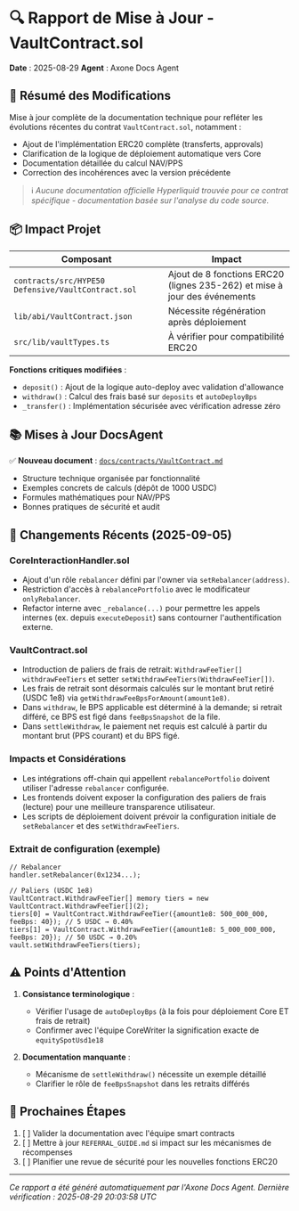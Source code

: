 # 🔍 Rapport de Mise à Jour - VaultContract.sol

**Date** : 2025-08-29
**Agent** : Axone Docs Agent

## 📌 Résumé des Modifications

Mise à jour complète de la documentation technique pour refléter les évolutions récentes du contrat `VaultContract.sol`, notamment :
- Ajout de l'implémentation ERC20 complète (transferts, approvals)
- Clarification de la logique de déploiement automatique vers Core
- Documentation détaillée du calcul NAV/PPS
- Correction des incohérences avec la version précédente

> ℹ️ *Aucune documentation officielle Hyperliquid trouvée pour ce contrat spécifique - documentation basée sur l'analyse du code source.*

## 📦 Impact Projet

| Composant | Impact |
|-----------|--------|
| `contracts/src/HYPE50 Defensive/VaultContract.sol` | Ajout de 8 fonctions ERC20 (lignes 235-262) et mise à jour des événements |
| `lib/abi/VaultContract.json` | Nécessite régénération après déploiement |
| `src/lib/vaultTypes.ts` | À vérifier pour compatibilité ERC20 |

**Fonctions critiques modifiées** :
- `deposit()` : Ajout de la logique auto-deploy avec validation d'allowance
- `withdraw()` : Calcul des frais basé sur `deposits` et `autoDeployBps`
- `_transfer()` : Implémentation sécurisée avec vérification adresse zéro

## 📚 Mises à Jour DocsAgent

✅ **Nouveau document** : [`docs/contracts/VaultContract.md`](/docs/contracts/VaultContract.md)
- Structure technique organisée par fonctionnalité
- Exemples concrets de calculs (dépôt de 1000 USDC)
- Formules mathématiques pour NAV/PPS
- Bonnes pratiques de sécurité et audit

## 🔄 Changements Récents (2025-09-05)

### CoreInteractionHandler.sol
- Ajout d'un rôle `rebalancer` défini par l'owner via `setRebalancer(address)`.
- Restriction d'accès à `rebalancePortfolio` avec le modificateur `onlyRebalancer`.
- Refactor interne avec `_rebalance(...)` pour permettre les appels internes (ex. depuis `executeDeposit`) sans contourner l'authentification externe.

### VaultContract.sol
- Introduction de paliers de frais de retrait: `WithdrawFeeTier[] withdrawFeeTiers` et setter `setWithdrawFeeTiers(WithdrawFeeTier[])`.
- Les frais de retrait sont désormais calculés sur le montant brut retiré (USDC 1e8) via `getWithdrawFeeBpsForAmount(amount1e8)`.
- Dans `withdraw`, le BPS applicable est déterminé à la demande; si retrait différé, ce BPS est figé dans `feeBpsSnapshot` de la file.
- Dans `settleWithdraw`, le paiement net requis est calculé à partir du montant brut (PPS courant) et du BPS figé.

### Impacts et Considérations
- Les intégrations off-chain qui appellent `rebalancePortfolio` doivent utiliser l'adresse `rebalancer` configurée.
- Les frontends doivent exposer la configuration des paliers de frais (lecture) pour une meilleure transparence utilisateur.
- Les scripts de déploiement doivent prévoir la configuration initiale de `setRebalancer` et des `setWithdrawFeeTiers`.

### Extrait de configuration (exemple)
```solidity
// Rebalancer
handler.setRebalancer(0x1234...);

// Paliers (USDC 1e8)
VaultContract.WithdrawFeeTier[] memory tiers = new VaultContract.WithdrawFeeTier[](2);
tiers[0] = VaultContract.WithdrawFeeTier({amount1e8: 500_000_000, feeBps: 40}); // 5 USDC → 0.40%
tiers[1] = VaultContract.WithdrawFeeTier({amount1e8: 5_000_000_000, feeBps: 20}); // 50 USDC → 0.20%
vault.setWithdrawFeeTiers(tiers);
```

## ⚠️ Points d'Attention

1. **Consistance terminologique** :
   - Vérifier l'usage de `autoDeployBps` (à la fois pour déploiement Core ET frais de retrait)
   - Confirmer avec l'équipe CoreWriter la signification exacte de `equitySpotUsd1e18`

2. **Documentation manquante** :
   - Mécanisme de `settleWithdraw()` nécessite un exemple détaillé
   - Clarifier le rôle de `feeBpsSnapshot` dans les retraits différés

## 📅 Prochaines Étapes

1. [ ] Valider la documentation avec l'équipe smart contracts
2. [ ] Mettre à jour `REFERRAL_GUIDE.md` si impact sur les mécanismes de récompenses
3. [ ] Planifier une revue de sécurité pour les nouvelles fonctions ERC20

---
*Ce rapport a été généré automatiquement par l'Axone Docs Agent. Dernière vérification : 2025-08-29 20:03:58 UTC*
